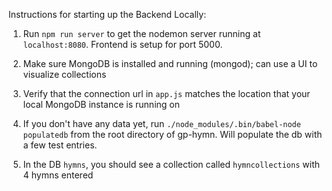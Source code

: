 Instructions for starting up the Backend Locally:

1) Run `npm run server` to get the nodemon server running at `localhost:8080`. Frontend is setup for port 5000.

2) Make sure MongoDB is installed and running (mongod); can use a UI to visualize collections

3) Verify that the connection url in `app.js` matches the location that your local MongoDB instance is running on

4) If you don't have any data yet, run `./node_modules/.bin/babel-node populatedb` from the root directory of gp-hymn. Will populate the db with a few test entries.

5) In the DB `hymns`, you should see a collection called `hymncollections` with 4 hymns entered